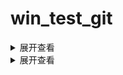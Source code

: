 # win_test_git
<details>
<summary>展开查看</summary>
<pre><code>
System.out.println("Hello to see U!");
</code></pre>
</details>

<details>
<summary>展开查看</summary>
<xmp><h1>hello</h1>
<h2>hello</h2>
</xmp>
</details>
